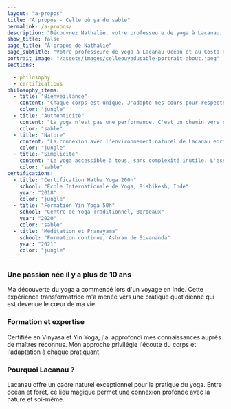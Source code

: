 ```yaml
---
layout: "a-propos"
title: "À propos - Celle où ya du sable"
permalink: /a-propos/
description: "Découvrez Nathalie, votre professeure de yoga à Lacanau, et son approche unique du Vinyasa et Yin Yoga."
show_title: false
page_title: "À propos de Nathalie"
page_subtitle: "Votre professeure de yoga à Lacanau Océan et au Costa Rica"
portrait_image: "/assets/images/celleouyadusable-portrait-about.jpeg"
sections:

  - philosophy
  - certifications
philosophy_items:
  - title: "Bienveillance"
    content: "Chaque corps est unique. J'adapte mes cours pour respecter vos limites et vous accompagner dans votre progression personnelle."
    color: "jungle"
  - title: "Authenticité"
    content: "Le yoga n'est pas une performance. C'est un chemin vers soi-même, dans l'acceptation et la découverte de ses propres capacités."
    color: "sable"
  - title: "Nature"
    content: "La connexion avec l'environnement naturel de Lacanau enrichit la pratique et favorise un ancrage profond."
    color: "jungle"
  - title: "Simplicité"
    content: "Le yoga accessible à tous, sans complexité inutile. L'essentiel réside dans la présence et la respiration consciente."
    color: "sable"
certifications:
  - title: "Certification Hatha Yoga 200h"
    school: "École Internationale de Yoga, Rishikesh, Inde"
    year: "2018"
    color: "jungle"
  - title: "Formation Yin Yoga 50h"
    school: "Centre de Yoga Traditionnel, Bordeaux"
    year: "2020"
    color: "sable"
  - title: "Méditation et Pranayama"
    school: "Formation continue, Ashram de Sivananda"
    year: "2021"
    color: "jungle"
---
```


### Une passion née il y a plus de 10 ans

Ma découverte du yoga a commencé lors d'un voyage en Inde. Cette expérience transformatrice m'a menée vers une pratique quotidienne qui est devenue le cœur de ma vie.

<!--more-->

### Formation et expertise

Certifiée en Vinyasa et Yin Yoga, j'ai approfondi mes connaissances auprès de maîtres reconnus. Mon approche privilégie l'écoute du corps et l'adaptation à chaque pratiquant.

### Pourquoi Lacanau ?

Lacanau offre un cadre naturel exceptionnel pour la pratique du yoga. Entre océan et forêt, ce lieu magique permet une connexion profonde avec la nature et soi-même.
